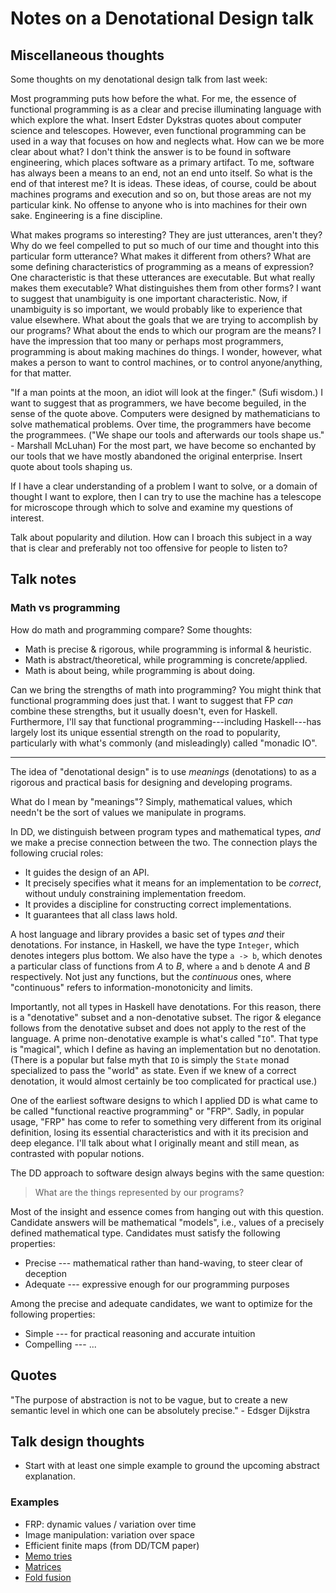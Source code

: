 # Notes on a Denotational Design talk

 <!-- References -->

[*Another lovely example of type class morphisms*]: http://conal.net/blog/posts/another-lovely-example-of-type-class-morphisms/ "blog post"

[*Composing memo tries*]: http://conal.net/blog/posts/composing-memo-tries/ "blog post"

[*Denotational design with type class morphisms*]: http://conal.net/papers/type-class-morphisms/ "Paper"

[*Reimagining matrices*]: http://conal.net/blog/posts/reimagining-matrices "blog post"


## Miscellaneous thoughts

Some thoughts on my denotational design talk from last week:

Most programming puts how before the what.
For me, the essence of functional programming is as a clear and precise illuminating language with which explore the what.
Insert Edster Dykstras quotes about computer science and telescopes.
However, even functional programming can be used in a way that focuses on how and neglects what.
How can we be more clear about what?
I don't think the answer is to be found in software engineering, which places software as a primary artifact.
To me, software has always been a means to an end, not an end unto itself.
So what is the end of that interest me?
It is ideas.
These ideas, of course, could be about machines programs and execution and so on, but those areas are not my particular kink.
No offense to anyone who is into machines for their own sake.
Engineering is a fine discipline.

What makes programs so interesting?
They are just utterances, aren't they?
Why do we feel compelled to put so much of our time and thought into this particular form utterance?
What makes it different from others?
What are some defining characteristics of programming as a means of expression?
One characteristic is that these utterances are executable.
But what really makes them executable?
What distinguishes them from other forms?
I want to suggest that unambiguity is one important characteristic.
Now, if unambiguity is so important, we would probably like to experience that value elsewhere.
What about the goals that we are trying to accomplish by our programs?
What about the ends to which our program are the means?
I have the impression that too many or perhaps most programmers, programming is about making machines do things.
I wonder, however, what makes a person to want to control machines, or to control anyone/anything, for that matter.

"If a man points at the moon, an idiot will look at the finger." (Sufi wisdom.)
I want to suggest that as programmers, we have become beguiled, in the sense of the quote above.
Computers were designed by mathematicians to solve mathematical problems.
Over time, the programmers have become the programmees.
("We shape our tools and afterwards our tools shape us." - Marshall McLuhan)
For the most part, we have become so enchanted by our tools that we have mostly abandoned the original enterprise.
Insert quote about tools shaping us.

If I have a clear understanding of a problem I want to solve, or a domain of thought I want to explore, then I can try to use the machine has a telescope for microscope through which to solve and examine my questions of interest.

Talk about popularity and dilution.
How can I broach this subject in a way that is clear and preferably not too offensive for people to listen to?

## Talk notes

### Math vs programming

How do math and programming compare?
Some thoughts:

*   Math is precise & rigorous, while programming is informal & heuristic.
*   Math is abstract/theoretical, while programming is concrete/applied.
*   Math is about being, while programming is about doing.

Can we bring the strengths of math into programming?
You might think that functional programming does just that.
I want to suggest that FP *can* combine these strengths, but it usually doesn't, even for Haskell.
Furthermore, I'll say that functional programming---including Haskell---has largely lost its unique essential strength on the road to popularity, particularly with what's commonly (and misleadingly) called "monadic IO".

----

The idea of "denotational design" is to use *meanings* (denotations) to as a rigorous and practical basis for designing and developing programs.

What do I mean by "meanings"?
Simply, mathematical values, which needn't be the sort of values we manipulate in programs.

In DD, we distinguish between program types and mathematical types, *and* we make a precise connection between the two.
The connection plays the following crucial roles:

*   It guides the design of an API.
*   It precisely specifies what it means for an implementation to be *correct*, without unduly constraining implementation freedom.
*   It provides a discipline for constructing correct implementations.
*   It guarantees that all class laws hold.

A host language and library provides a basic set of types *and* their denotations.
For instance, in Haskell, we have the type `Integer`, which denotes integers plus bottom.
We also have the type `a -> b`, which denotes a particular class of functions from $A$ to $B$, where `a` and `b` denote $A$ and $B$ respectively.
Not just any functions, but the *continuous* ones, where "continuous" refers to information-monotonicity and limits.

Importantly, not all types in Haskell have denotations.
For this reason, there is a "denotative" subset and a non-denotative subset.
The rigor & elegance follows from the denotative subset and does not apply to the rest of the language.
A prime non-denotative example is what's called "`IO`".
That type is "magical", which I define as having an implementation but no denotation.
(There is a popular but false myth that `IO` is simply the `State` monad specialized to pass the "world" as state. Even if we knew of a correct denotation, it would almost certainly be too complicated for practical use.)

One of the earliest software designs to which I applied DD is what came to be called "functional reactive programming" or "FRP".
Sadly, in popular usage, "FRP" has come to refer to something very different from its original definition, losing its essential characteristics and with it its precision and deep elegance.
I'll talk about what I originally meant and still mean, as contrasted with popular notions.

The DD approach to software design always begins with the same question:

 > What are the things represented by our programs?

Most of the insight and essence comes from hanging out with this question.
Candidate answers will be mathematical "models", i.e., values of a precisely defined mathematical type.
Candidates must satisfy the following properties:

*   Precise --- mathematical rather than hand-waving, to steer clear of deception
*   Adequate --- expressive enough for our programming purposes

Among the precise and adequate candidates, we want to optimize for the following properties:

*   Simple --- for practical reasoning and accurate intuition
*   Compelling --- ...

## Quotes

"The purpose of abstraction is not to be vague, but to create a new semantic level in which one can be absolutely precise." - Edsger Dijkstra

## Talk design thoughts

*   Start with at least one simple example to ground the upcoming abstract explanation.

### Examples

*   FRP: dynamic values / variation over time
*   Image manipulation: variation over space
*   Efficient finite maps (from DD/TCM paper)
*   [Memo tries][*Composing memo tries*]
*   [Matrices][*Reimagining matrices*]
*   [Fold fusion][*Another lovely example of type class morphisms*]

